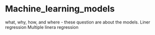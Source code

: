 # Machine_learning_models
what, why, how, and where -  these question are about the models.
Liner regression
Multiple linera regression
